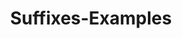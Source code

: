 ---
title: Suffixes-Examples
layout: revealjs-vocabulary
script: 
- studying
- working
- playing
- studied
- worked
- played
- generally
- easily
- hardly
- acessible
- divisible 
- admirable
- measurable
- capacity
- flexibility
- eternity
- violence
- dependence
- patience
---
